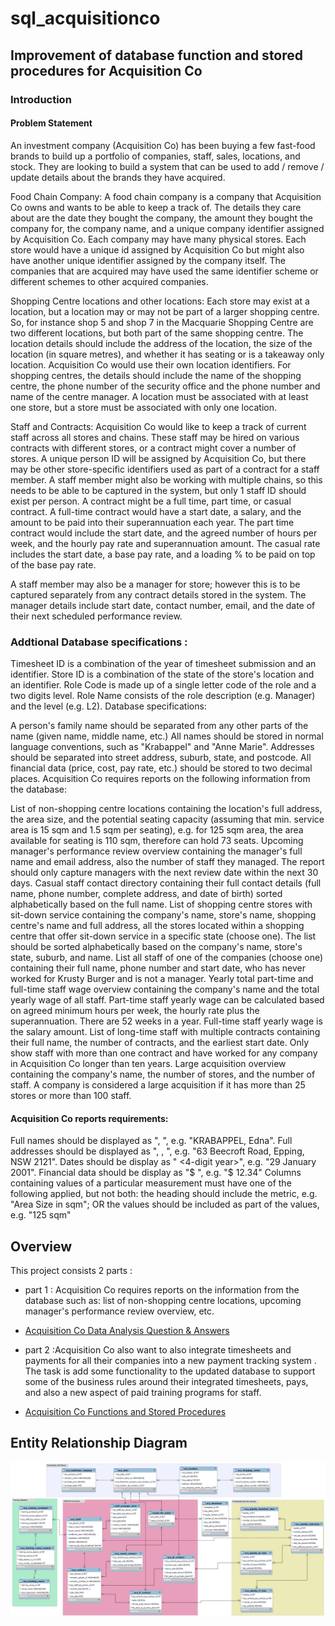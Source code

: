 # sql_acquisitionco
## Improvement of database function and stored procedures  for Acquisition Co
### Introduction 
#### Problem Statement
An investment company (Acquisition Co) has been buying a few fast-food brands to build up a portfolio of companies, staff, sales, locations, and stock. They are looking to build a system that can be used to add / remove / update details about the brands they have acquired.

Food Chain Company: A food chain company is a company that Acquisition Co owns and wants to be able to keep a track of. The details they care about are the date they bought the company, the amount they bought the company for, the company name, and a unique company identifier assigned by Acquisition Co. Each company may have many physical stores. Each store would have a unique id assigned by Acquisition Co but might also have another unique identifier assigned by the company itself. The companies that are acquired may have used the same identifier scheme or different schemes to other acquired companies.

Shopping Centre locations and other locations: Each store may exist at a location, but a location may or may not be part of a larger shopping centre. So, for instance shop 5 and shop 7 in the Macquarie Shopping Centre are two different locations, but both part of the same shopping centre. The location details should include the address of the location, the size of the location (in square metres), and whether it has seating or is a takeaway only location. Acquisition Co would use their own location identifiers. For shopping centres, the details should include the name of the shopping centre, the phone number of the security office and the phone number and name of the centre manager. A location must be associated with at least one store, but a store must be associated with only one location.

Staff and Contracts: Acquisition Co would like to keep a track of current staff across all stores and chains. These staff may be hired on various contracts with different stores, or a contract might cover a number of stores. A unique person ID will be assigned by Acquisition Co, but there may be other store-specific identifiers used as part of a contract for a staff member. A staff member might also be working with multiple chains, so this needs to be able to be captured in the system, but only 1 staff ID should exist per person. A contract might be a full time, part time, or casual contract. A full-time contract would have a start date, a salary, and the amount to be paid into their superannuation each year. The part time contract would include the start date, and the agreed number of hours per week, and the hourly pay rate and superannuation amount. The casual rate includes the start date, a base pay rate, and a loading % to be paid on top of the base pay rate.

A staff member may also be a manager for store; however this is to be captured separately from any contract details stored in the system. The manager details include start date, contact number, email, and the date of their next scheduled performance review.



### Addtional Database specifications : 
Timesheet ID is a combination of the year of timesheet submission and an identifier.
Store ID is a combination of the state of the store's location and an identifier.
Role Code is made up of a single letter code of the role and a two digits level.
Role Name consists of the role description (e.g. Manager) and the level (e.g. L2).
Database specifications:

A person's family name should be separated from any other parts of the name (given name, middle name, etc.)
All names should be stored in normal language conventions, such as "Krabappel" and "Anne Marie".
Addresses should be separated into street address, suburb, state, and postcode.
All financial data (price, cost, pay rate, etc.) should be stored to two decimal places.
Acquisition Co requires reports on the following information from the database:

List of non-shopping centre locations containing the location's full address, the area size, and the potential seating capacity (assuming that min. service area is 15 sqm and 1.5 sqm per seating), e.g. for 125 sqm area, the area available for seating is 110 sqm, therefore can hold 73 seats.
Upcoming manager's performance review overview containing the manager's full name and email address, also the number of staff they managed. The report should only capture managers with the next review date within the next 30 days.
Casual staff contact directory containing their full contact details (full name, phone number, complete address, and date of birth) sorted alphabetically based on the full name. 
List of shopping centre stores with sit-down service containing the company's name, store's name, shopping centre's name and full address, all the stores located within a shopping centre that offer sit-down service in a specific state (choose one). The list should be sorted alphabetically based on the company's name, store's state, suburb, and name.
List all staff of one of the companies (choose one) containing their full name, phone number and start date, who has never worked for Krusty Burger and is not a manager. 
Yearly total part-time and full-time staff wage overview containing the company's name and the total yearly wage of all staff. Part-time staff yearly wage can be calculated based on agreed minimum hours per week, the hourly rate plus the superannuation. There are 52 weeks in a year. Full-time staff yearly wage is the salary amount.
List of long-time staff with multiple contracts containing their full name, the number of contracts, and the earliest start date. Only show staff with more than one contract and have worked for any company in Acquisition Co longer than ten years.
Large acquisition overview containing the company's name, the number of stores, and the number of staff. A company is considered a large acquisition if it has more than 25 stores or more than 100 staff.

#### Acquisition Co reports requirements:

Full names should be displayed as "<FAMILY NAME>, <Other Name>", e.g. "KRABAPPEL, Edna".
Full addresses should be displayed as "<Street Address>, <Suburb>, <STATE> <Postcode>", e.g. "63 Beecroft Road, Epping, NSW 2121".
Dates should be display as "<date> <MonthName> <4-digit year>", e.g. "29 January 2001".
Financial data should be display as "$ <amount>", e.g. "$ 12.34"
Columns containing values of a particular measurement must have one of the following applied, but not both:
the heading should include the metric, e.g. "Area Size in sqm"; OR
the values should be included as part of the values, e.g. "125 sqm"
## Overview
This project consists 2 parts : 

- part 1 : Acquisition Co requires reports on the information from the database such as: list of non-shopping centre locations, upcoming manager's performance review overview, etc.
* [Acquisition Co Data Analysis Question & Answers](./tasks/task1.md)

- part 2 :Acquisition Co also want to also integrate timesheets and payments for all their companies into a new payment tracking system . The task is add some functionality to the updated database to support some of the business rules around their integrated timesheets, pays, and also a new aspect of paid training programs for staff.
* [Acquisition Co Functions and Stored Procedures](./tasks/task2.md)

## Entity Relationship Diagram
![alt text](./images/ERD.PNG)